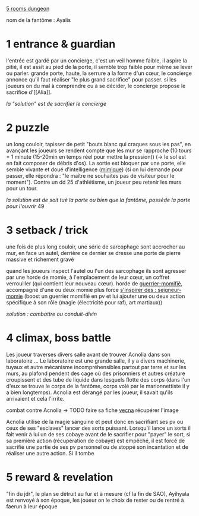 [5 rooms dungeon](https://www.roleplayingtips.com/5-room-dungeons/#t-1587038394548)

nom de la fantôme : Ayalis
# 1 entrance & guardian
l'entrée est gardé par un concierge, c'est un veil homme faible, il aspire la pitié, il est assit au pied de la porte, il semble trop faible pour même se lever ou parler.
grande porte, haute, la serrure a la forme d'un cœur, le concierge annonce qu'il faut réaliser "le plus grand sacrifice" pour passer.
si les joueurs on du mal à comprendre ou à se décider, le concierge propose le sacrifice d'[[Alia]].

*la "solution" est de sacrifier le concierge*
# 2 puzzle
un long couloir, tapisser de petit "bouts blanc qui craques sous les pas", en avançant les joueurs se rendent compte que les mur se rapproche (10 tours = 1 minute (15-20min en temps réel pour mettre la pression)) (-> le sol est en fait composer de débris d'os).
La sortie est bloquer par une porte, elle semble vivante et doué d'intelligence ([mimique](https://www.aidedd.org/dnd/monstres.php?vf=mimique)) (si on lui demande pour passer, elle répondra : "le maître ne souhaites pas de visiteur pour le moment").
Contre un dd 25 d'athlétisme, un joueur peu retenir les murs pour un tour.

*la solution est de soit tué la porte ou bien que la fantôme, possède la porte pour l'ouvrir*
49
# 3 setback / trick
une fois de plus long couloir, une série de sarcophage sont accrocher au mur, en face un autel, derrière ce dernier se dresse une porte de pierre massive et richement gravé

quand les joueurs inspect l'autel ou l'un des sarcophage ils sont agresser par une horde de momie, à l'emplacement de leur cœur, un coffret verrouiller (qui contient leur nouveau cœur).
horde de [guerrier-momifié](https://www.aidedd.org/dnd/monstres.php?vf=guerrier-momifie), accompagné d'une ou deux momie plus force [s'inspirer des : seigneur-momie](https://www.aidedd.org/dnd/monstres.php?vf=seigneur-momie) (boost un guerrier momifié en pv et lui ajouter une ou deux action spécifique à son rôle (magie (électricité pour raf), art martiaux))

*solution : combattre ou conduit-divin*
# 4 climax, boss battle
Les joueur traverses divers salle avant de trouver Acnolia dans son laboratoire ...
Le laboratoire est une grande salle, il y a divers machinerie, tuyaux et autre mécanisme incompréhensibles partout par terre et sur les murs, au plafond pendent des cage où des prisonniers et autres créature croupissent et des tube de liquide dans lesquels flotte des corps (dans l'un d'eux se trouve le corps de la fantôme, corps volé par le marionnettiste il y a bien longtemps).
Acnolia est dérangé par les joueur, il savait qu'ils arrivaient et cela l'irrite.

combat contre Acnolia -> TODO faire sa fiche
[vecna](https://www.aidedd.org/dnd/monstres.php?vf=vecna-l-archiliche) récupérer l'image

Acnolia utilise de la magie sanguine et peut donc en sacrifiant ses pv ou ceux de ses "esclaves" lancer des sorts puissant. Lorsqu'il lance un sorts il fait venir à lui un de ses cobaye avant de le sacrifier pour "payer" le sort, si sa première action (récupération de cobaye) est empêché, il est forcé de sacrifié une partie de ses pv personnel ou de stoppé son incantation et de réaliser une autre action. Si il tombe
# 5 reward & revelation
"fin du jdr", le plan se détruit au fur et à mesure (cf la fin de SAO), Ayihyala est renvoyé à son époque, les joueur on le choix de rester ou de rentré à faerun à leur époque